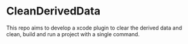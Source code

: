 # CleanDerivedData
This repo aims to develop a xcode plugin to clear the derived data and clean, build and run a project with a single command.
